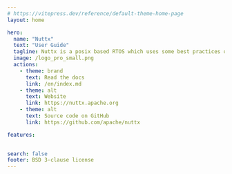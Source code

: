 ```yaml
---
# https://vitepress.dev/reference/default-theme-home-page
layout: home

hero:
  name: "Nuttx"
  text: "User Guide"
  tagline: Nuttx is a posix based RTOS which uses some best practices of linux
  image: /logo_pro_small.png
  actions:
    - theme: brand
      text: Read the docs
      link: /en/index.md
    - theme: alt
      text: Website
      link: https://nuttx.apache.org
    - theme: alt
      text: Source code on GitHub
      link: https://github.com/apache/nuttx

features:

	
search: false
footer: BSD 3-clause license
---
```


<!-- <Redirect to="/en/README.md" /> -->
